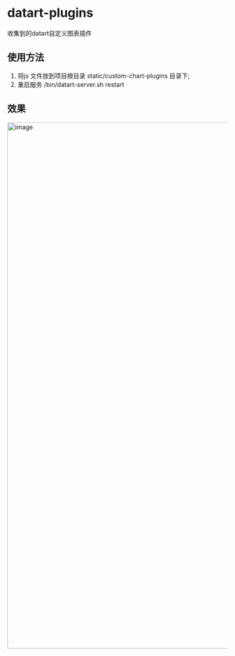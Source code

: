 # datart-plugins
收集到的datart自定义图表插件

## 使用方法
1. 将js 文件放到项目根目录 static/custom-chart-plugins  目录下;
2. 重启服务 /bin/datart-server.sh restart

## 效果
<img width="1200" alt="image" src="https://user-images.githubusercontent.com/13425815/186845357-2e14bb76-13db-4222-bee9-f1e6d1f77c14.png">
